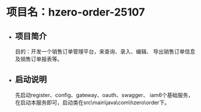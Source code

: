 # 项目名：hzero-order-25107
* ## 项目简介
    目的：开发一个销售订单管理平台，来查询、录入、编辑、
    导出销售订单信息及销售订单报表等。
* ## 启动说明
    先启动register、config、gateway、oauth、swagger、
    iam6个基础服务，在启动本服务即可，启动类在src\main\java\com\hzero\order下。

